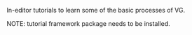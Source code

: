 In-editor tutorials to learn some of the basic processes of VG.

NOTE: tutorial framework package needs to be installed.